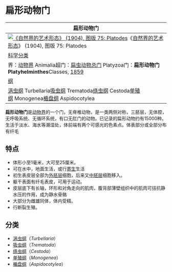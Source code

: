 # 扁形动物门

| 扁形动物门                                    |
| ---------------------------------------- |
| [![《自然界的艺术形态》 (1904), 图版 75: Platodes](https://upload.wikimedia.org/wikipedia/commons/thumb/0/0c/Haeckel_Platodes.jpg/250px-Haeckel_Platodes.jpg)](https://zh.wikipedia.org/wiki/File:Haeckel_Platodes.jpg)《[自然界的艺术形态](https://zh.wikipedia.org/wiki/%E8%87%AA%E7%84%B6%E7%95%8C%E7%9A%84%E8%97%9D%E8%A1%93%E5%BD%A2%E6%85%8B)》 (1904), 图版 75: Platodes |
| [科学分类](https://zh.wikipedia.org/wiki/%E7%A7%91%E5%AD%B8%E5%88%86%E9%A1%9E) |
| 界：[动物界](https://zh.wikipedia.org/wiki/%E5%8B%95%E7%89%A9%E7%95%8C) Animalia超门：[扁虫动物总门](https://zh.wikipedia.org/wiki/%E6%89%81%E8%9F%B2%E5%8B%95%E7%89%A9%E7%B8%BD%E9%96%80) Platyzoa门：**扁形动物门 Platyhelminthes**Classes, [1859](https://zh.wikipedia.org/wiki/1859%E5%B9%B4) |
| [纲](https://zh.wikipedia.org/wiki/%E7%B6%B1_(%E7%94%9F%E7%89%A9)) |
| [涡虫纲](https://zh.wikipedia.org/wiki/%E6%B6%A1%E8%99%AB%E7%BA%B2) Turbellaria[吸虫纲](https://zh.wikipedia.org/wiki/%E5%90%B8%E8%9F%B2%E7%B6%B1) Trematoda[绦虫纲](https://zh.wikipedia.org/wiki/%E7%BB%A6%E8%99%AB%E7%BA%B2) Cestoda[单殖纲](https://zh.wikipedia.org/w/index.php?title=%E5%96%AE%E6%AE%96%E7%B6%B1&action=edit&redlink=1) Monogenea[楯盘纲](https://zh.wikipedia.org/w/index.php?title=%E6%A5%AF%E7%9B%A4%E7%B6%B1&action=edit&redlink=1) Aspidocotylea |

**扁形动物门**是[动物界](https://zh.wikipedia.org/wiki/%E5%8A%A8%E7%89%A9)的一个门，无脊椎动物，是一类两侧对称，三胚层，无体腔，无呼吸系统、无循环系统，有口无肛门的动物。已记录的扁形动物约有15000种。生活于淡水、海水等潮湿处，体前端有两个可感光的色素点。体表部分或全部分布有纤毛

## 特点

- 体形小至1毫米，大可至25厘米。
- 可在水中，地面生活，或行[寄生](https://zh.wikipedia.org/wiki/%E5%AF%84%E7%94%9F)生活
- 初生表皮层全部为[外胚层](https://zh.wikipedia.org/wiki/%E5%A4%96%E8%83%9A%E5%B1%82)细胞，后来又[中胚层](https://zh.wikipedia.org/wiki/%E4%B8%AD%E8%83%9A%E5%B1%82)细胞移入。
- 躯干表面有纤毛表皮，可用于运动。
- 皮层底下有长轴，环形和对角走向的肌肉，腹背部薄壁组织中的肌肉可拮抗静水压的作用，成为静水骨骼
- 大部分为雌雄同体，体内受精。
- 行断裂生殖。

## 分类

- [涡虫纲](https://zh.wikipedia.org/wiki/%E6%B6%A1%E8%99%AB%E7%BA%B2)（*Turbellaria*）
- [吸虫纲](https://zh.wikipedia.org/wiki/%E5%90%B8%E8%9F%B2%E7%B6%B1)（*Trematoda*）
- [绦虫纲](https://zh.wikipedia.org/wiki/%E7%BB%A6%E8%99%AB%E7%BA%B2)（*Cestoda*）
- [单殖纲](https://zh.wikipedia.org/w/index.php?title=%E5%96%AE%E6%AE%96%E7%B6%B1&action=edit&redlink=1)（*Monogenea*）
- [楯盘纲](https://zh.wikipedia.org/w/index.php?title=%E6%A5%AF%E7%9B%A4%E7%B6%B1&action=edit&redlink=1)（*Aspidocotylea*）

